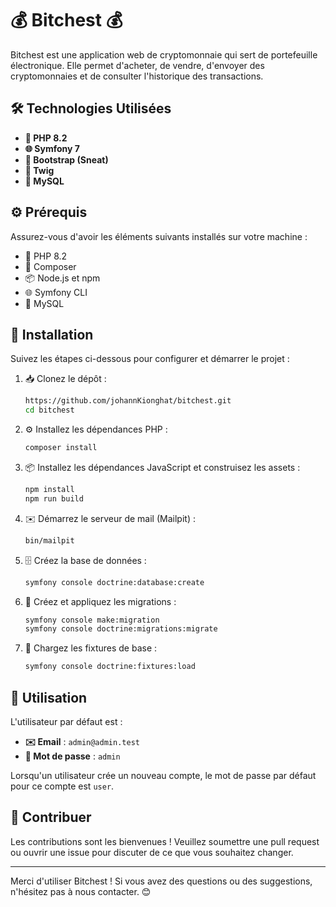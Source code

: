 # 💰 Bitchest 💰

Bitchest est une application web de cryptomonnaie qui sert de portefeuille électronique. Elle permet d'acheter, de vendre, d'envoyer des cryptomonnaies et de consulter l'historique des transactions.

## 🛠️ Technologies Utilisées

- **🐘 PHP 8.2**
- **🌐 Symfony 7**
- **🎨 Bootstrap (Sneat)**
- **📝 Twig**
- **🐬 MySQL**

## ⚙️ Prérequis

Assurez-vous d'avoir les éléments suivants installés sur votre machine :

- 🐘 PHP 8.2
- 🎼 Composer
- 📦 Node.js et npm
- 🌐 Symfony CLI
- 🐬 MySQL

## 🚀 Installation

Suivez les étapes ci-dessous pour configurer et démarrer le projet :

1. 📥 Clonez le dépôt :
    ```bash
    https://github.com/johannKionghat/bitchest.git
    cd bitchest
    ```

2. ⚙️ Installez les dépendances PHP :
    ```bash
    composer install
    ```

3. 📦 Installez les dépendances JavaScript et construisez les assets :
    ```bash
    npm install
    npm run build
    ```

4. ✉️ Démarrez le serveur de mail (Mailpit) :
    ```bash
    bin/mailpit
    ```

5. 🗄️ Créez la base de données :
    ```bash
    symfony console doctrine:database:create
    ```

6. 📜 Créez et appliquez les migrations :
    ```bash
    symfony console make:migration
    symfony console doctrine:migrations:migrate
    ```

7. 🔄 Chargez les fixtures de base :
    ```bash
    symfony console doctrine:fixtures:load
    ```

## 👤 Utilisation

L'utilisateur par défaut est :

- **✉️ Email** : `admin@admin.test`
- **🔑 Mot de passe** : `admin`

Lorsqu'un utilisateur crée un nouveau compte, le mot de passe par défaut pour ce compte est `user`.

## 🤝 Contribuer

Les contributions sont les bienvenues ! Veuillez soumettre une pull request ou ouvrir une issue pour discuter de ce que vous souhaitez changer.

---

Merci d'utiliser Bitchest ! Si vous avez des questions ou des suggestions, n'hésitez pas à nous contacter. 😊
